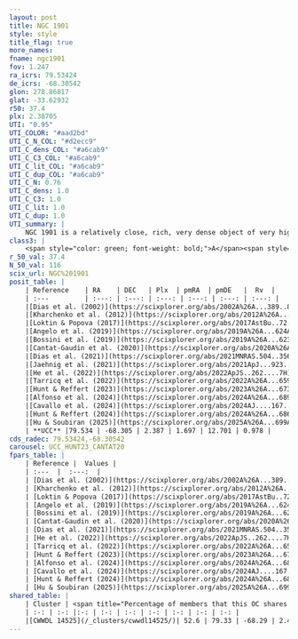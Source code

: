 ```yaml
---
layout: post
title: NGC 1901
style: style
title_flag: true
more_names: 
fname: ngc1901
fov: 1.247
ra_icrs: 79.53424
de_icrs: -68.30542
glon: 278.86817
glat: -33.62932
r50: 37.4
plx: 2.38705
UTI: "0.95"
UTI_COLOR: "#aad2bd"
UTI_C_N_COL: "#d2ecc9"
UTI_C_dens_COL: "#a6cab9"
UTI_C_C3_COL: "#a6cab9"
UTI_C_lit_COL: "#a6cab9"
UTI_C_dup_COL: "#a6cab9"
UTI_C_N: 0.76
UTI_C_dens: 1.0
UTI_C_C3: 1.0
UTI_C_lit: 1.0
UTI_C_dup: 1.0
UTI_summary: |
    NGC 1901 is a relatively close, rich, very dense object of very high C3 quality. It is very well-studied in the literature. This object shares a significant percentage of members with a later reported entry.
class3: |
    <span style="color: green; font-weight: bold;">A</span><span style="color: green; font-weight: bold;">A</span>
r_50_val: 37.4
N_50_val: 116
scix_url: NGC%201901
posit_table: |
    | Reference    | RA    | DEC   | Plx  | pmRA  | pmDE   |  Rv  |
    | :---         | :---: | :---: | :---: | :---: | :---: | :---: |
    |[Dias et al. (2002)](https://scixplorer.org/abs/2002A%26A...389..871D) | 79.546 | -68.45 | -- | -0.03 | 0.9 | 0.5 |
    |[Kharchenko et al. (2012)](https://scixplorer.org/abs/2012A%26A...543A.156K) | 79.56 | -68.44 | -- | 1.68 | 9.54 | -- |
    |[Loktin & Popova (2017)](https://scixplorer.org/abs/2017AstBu..72..257L) | 79.545 | -68.45 | -- | 1.128 | 1.752 | -2.1 |
    |[Angelo et al. (2019)](https://scixplorer.org/abs/2019A%26A...624A...8A) | 79.558 | -68.444 | -- | -- | -- | -- |
    |[Bossini et al. (2019)](https://scixplorer.org/abs/2019A%26A...623A.108B) | 79.561 | -68.294 | -- | -- | -- | -- |
    |[Cantat-Gaudin et al. (2020)](https://scixplorer.org/abs/2020A%26A...640A...1C) | 79.561 | -68.294 | 2.358 | 1.537 | 12.67 | -- |
    |[Dias et al. (2021)](https://scixplorer.org/abs/2021MNRAS.504..356D) | 79.708 | -68.299 | 2.356 | 1.571 | 12.674 | 1.259 |
    |[Jaehnig et al. (2021)](https://scixplorer.org/abs/2021ApJ...923..129J) | 79.293 | -68.382 | 2.392 | 1.697 | 12.651 | -- |
    |[He et al. (2022)](https://scixplorer.org/abs/2022ApJS..262....7H) | 79.65 | -68.229 | 2.391 | 1.718 | 12.716 | -- |
    |[Tarricq et al. (2022)](https://scixplorer.org/abs/2022A%26A...659A..59T) | 79.391 | -68.33 | 2.408 | 1.703 | 12.709 | -- |
    |[Hunt & Reffert (2023)](https://scixplorer.org/abs/2023A%26A...673A.114H) | 79.288 | -68.441 | 2.367 | 1.703 | 12.701 | 0.327 |
    |[Alfonso et al. (2024)](https://scixplorer.org/abs/2024A%26A...689A..18A) | 79.758 | -68.138 | 2.356 | 1.681 | 12.708 | -- |
    |[Cavallo et al. (2024)](https://scixplorer.org/abs/2024AJ....167...12C) | 79.579 | -68.081 | 2.376 | -- | -- | -- |
    |[Hunt & Reffert (2024)](https://scixplorer.org/abs/2024A%26A...686A..42H) | 79.288 | -68.441 | 2.367 | 1.703 | 12.701 | 0.327 |
    |[Hu & Soubiran (2025)](https://scixplorer.org/abs/2025A%26A...699A.246H) | 79.579 | -68.081 | -- | -- | -- | -- |
    | **UCC** |79.534 | -68.305 | 2.387 | 1.697 | 12.701 | 0.978 | 
cds_radec: 79.53424,-68.30542
carousel: UCC_HUNT23_CANTAT20
fpars_table: |
    | Reference |  Values |
    | :---  |  :---:  |
    | [Dias et al. (2002)](https://scixplorer.org/abs/2002A%26A...389..871D) | `E(B-V)=0.03, Dist=460.0, Age=8.78, [Fe/H]=-0.018` |
    | [Kharchenko et al. (2012)](https://scixplorer.org/abs/2012A%26A...543A.156K) | `e_bv=0.021, distance=406, log_age=8.85, metallicity=-0.331` |
    | [Loktin & Popova (2017)](https://scixplorer.org/abs/2017AstBu..72..257L) | `E(B-V)=0.047, Dmod=8.203, logt=8.653` |
    | [Angelo et al. (2019)](https://scixplorer.org/abs/2019A%26A...624A...8A) | `dsun=0.42, Age=0.5, Mphot=22` |
    | [Bossini et al. (2019)](https://scixplorer.org/abs/2019A%26A...623A.108B) | `AV=0.146, Dist=8.059, logA=8.918, Fe/H=-0.08` |
    | [Cantat-Gaudin et al. (2020)](https://scixplorer.org/abs/2020A%26A...640A...1C) | `AVNN=0.21, DMNN=8.15, AgeNN=8.95` |
    | [Dias et al. (2021)](https://scixplorer.org/abs/2021MNRAS.504..356D) | `Av=0.113, Dist=419, logage=8.935, [Fe/H]=-0.042` |
    | [He et al. (2022)](https://scixplorer.org/abs/2022ApJS..262....7H) | `A0=0.25, logAge=8.95` |
    | [Tarricq et al. (2022)](https://scixplorer.org/abs/2022A%26A...659A..59T) | `Dist=422, logAgeNN=8.95` |
    | [Hunt & Reffert (2023)](https://scixplorer.org/abs/2023A%26A...673A.114H) | `AV50=0.124, diffAV50=0.401, MOD50=8.008, logAge50=8.451` |
    | [Alfonso et al. (2024)](https://scixplorer.org/abs/2024A%26A...689A..18A) | `AV=0.20941, MOD=8.15019, logAge=8.88310, Z=-0.0421` |
    | [Cavallo et al. (2024)](https://scixplorer.org/abs/2024AJ....167...12C) | `AV50=0.31, dMod50=8.15, logAge50=8.73, [Fe/H]50=0.26` |
    | [Hunt & Reffert (2024)](https://scixplorer.org/abs/2024A%26A...686A..42H) | `MassJ=193.668` |
    | [Hu & Soubiran (2025)](https://scixplorer.org/abs/2025A%26A...699A.246H) | `MA22=-0.29, MA23f=-0.14, MZ23=-0.18, MK24=-0.15, MF24=-0.17` |
shared_table: |
    | Cluster | <span title="Percentage of members that this OC shares with the ones listed">%</span>   | RA   | DEC   | Plx   | pmRA  | pmDE  | Rv | UTI |
    | :-: | :-: |:-: | :-: | :-: | :-: | :-: | :-: | :-: |
    |[CWWDL 14525](/_clusters/cwwdl14525/)| 52.6 | 79.33 | -68.29 | 2.4 | 1.75 | 12.7 | 1.1 |0.0 |
---
```

